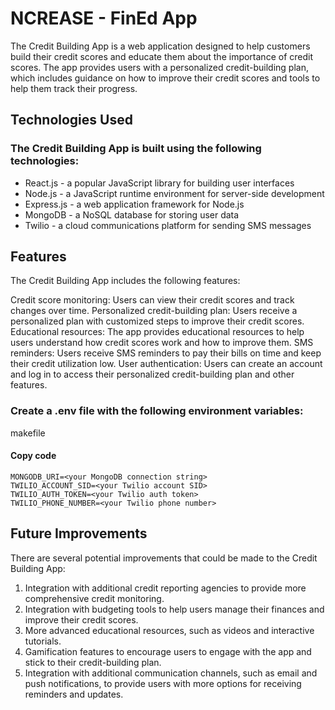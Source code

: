 # NCREASE - FinEd App

The Credit Building App is a web application designed to help customers build their credit scores and educate them about the importance of credit scores. The app provides users with a personalized credit-building plan, which includes guidance on how to improve their credit scores and tools to help them track their progress.

## Technologies Used

### The Credit Building App is built using the following technologies:

- React.js - a popular JavaScript library for building user interfaces
- Node.js - a JavaScript runtime environment for server-side development
- Express.js - a web application framework for Node.js
- MongoDB - a NoSQL database for storing user data
- Twilio - a cloud communications platform for sending SMS messages

## Features

The Credit Building App includes the following features:

Credit score monitoring: Users can view their credit scores and track changes over time.
Personalized credit-building plan: Users receive a personalized plan with customized steps to improve their credit scores.
Educational resources: The app provides educational resources to help users understand how credit scores work and how to improve them.
SMS reminders: Users receive SMS reminders to pay their bills on time and keep their credit utilization low.
User authentication: Users can create an account and log in to access their personalized credit-building plan and other features.

### Create a .env file with the following environment variables:
makefile

#### Copy code

```
MONGODB_URI=<your MongoDB connection string>
TWILIO_ACCOUNT_SID=<your Twilio account SID>
TWILIO_AUTH_TOKEN=<your Twilio auth token>
TWILIO_PHONE_NUMBER=<your Twilio phone number>

```

## Future Improvements
There are several potential improvements that could be made to the Credit Building App:

1. Integration with additional credit reporting agencies to provide more comprehensive credit monitoring.
2. Integration with budgeting tools to help users manage their finances and improve their credit scores.
3. More advanced educational resources, such as videos and interactive tutorials.
4. Gamification features to encourage users to engage with the app and stick to their credit-building plan.
5. Integration with additional communication channels, such as email and push notifications, to provide users with more options for receiving reminders and updates.
